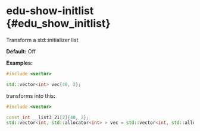 # edu-show-initlist {#edu_show_initlist}
Transform a std::initializer list

__Default:__ Off

__Examples:__

```.cpp
#include <vector>

std::vector<int> vec{40, 2};
```

transforms into this:

```.cpp
#include <vector>

const int __list3_21[2]{40, 2};
std::vector<int, std::allocator<int> > vec = std::vector<int, std::allocator<int> >{std::initializer_list<int>{__list3_21, 2}};


```
